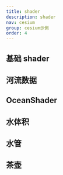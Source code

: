 ```yaml
---
title: shader
description: shader
nav: cesium
group: cesium示例
order: 4
---
```


## 基础 shader

<code src="./BasicShader.jsx"></code>

##  河流数据
<code src="./RiverPolygon.jsx"></code>

## OceanShader
<code src="./OceanShader.jsx"></code>

##  水体积
<code src="./WaterVolume.jsx"></code>

##  水管
<code src="./PipeShader.jsx"></code>

##  茶壶
<code src="./Teapot.jsx"></code>